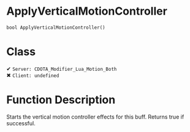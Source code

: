 # ApplyVerticalMotionController
```
bool ApplyVerticalMotionController()
```
# Class
✔ `Server: CDOTA_Modifier_Lua_Motion_Both`  
✖ `Client: undefined`  

# Function Description
Starts the vertical motion controller effects for this buff.  Returns true if successful.
